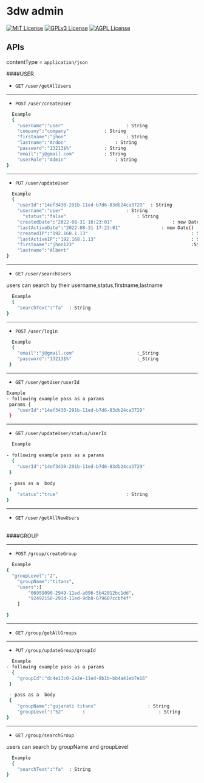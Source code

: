 # 3dw admin

[![MIT License](https://img.shields.io/badge/License-MIT-green.svg)](https://choosealicense.com/licenses/mit/)
[![GPLv3 License](https://img.shields.io/badge/License-GPL%20v3-yellow.svg)](https://opensource.org/licenses/)
[![AGPL License](https://img.shields.io/badge/license-AGPL-blue.svg)](http://www.gnu.org/licenses/agpl-3.0)

## APIs

contentType = `application/json`

####USER

- `GET` `/user/getAllUsers`

---

- `POST` `/user/createUser`

```bash
  Example
  {
    "username":"user"						: String
    "company":"company"				: String
    "firstname":"jhon"						: String
    "lastname":"Ardon"					: String
    "password":"13213$%"			: String
    "email":"j@gmail.com"			: String
    "userRole":"Admin"					: String
}
```

---

- `PUT` `/user/updateUser`

```bash
  Example
  {
    "userId":"14ef3430-291b-11ed-b7d6-83db24ca3729"  : String
    "username":"user"						: String
	  "status":"false"							: String
	"createdDate":"2022-08-31 16:23:01" 					 : new Date()
    "lastActiveDate":"2022-08-31 17:23:01" 				 : new Date()
	"createdIP":"192.168.1.13"										: String
    "lastActiveIP":"192.168.1.13"									: String
    "firstname":"jhon123"											:String
    "lastname":"Albert" 												: String
}
```

---

- `GET` `/user/searchUsers`

users can search by their username,status,firstname,lastname

```bash
  Example
  {
    "searchText":"fa"  : String
}
```

---

- `POST` `/user/login`

```bash
  Example
  {
    "email":"j@gmail.com"						:_String
    "password":"13213$%"					 	:_String
 }
```

---

- `GET` `/user/getUser/userId`

```bash
Example
- following example pass as a params
 params {
    "userId":"14ef3430-291b-11ed-b7d6-83db24ca3729"						:_String
 }
```

---

- `GET` `/user/updateUser/status/userId`

```bash
  Example

- following example pass as a params
  {
    "userId":"14ef3430-291b-11ed-b7d6-83db24ca3729"						:_String
 }

 - pass as a  body
 {
    "status":"true"							: String
}
```

---

- `GET` `/user/getAllNewUsers`

<br/>
 ####GROUP

---

- `POST` `/group/createGroup`

```bash
  Example
{
  "groupLevel":"2",
    "groupName":"titans",
    "users":[
        "06959090-2949-11ed-a096-5b42012bc1dd",
        "92492150-291d-11ed-9db0-679607ccbf4f"
    ]

}
```

---

- `GET` `/group/getAllGroups`

---

- `PUT` `/group/updateGroup/groupId`

```bash
  Example
- following example pass as a params
  {
    "groupId":"dc4e13c0-2a2e-11ed-8b1b-bb4a41eb7e16"						:_String
 }

 - pass as a  body
 {
    "groupName":"gujarati titans"					: String
    "groupLevel":"52" 		:							: String
}
```

---

- `GET` `/group/searchGroup`

users can search by groupName and groupLevel

```bash
  Example
  {
    "searchText":"fa"  : String
}
```

<br/>
<br/>
<br/>
